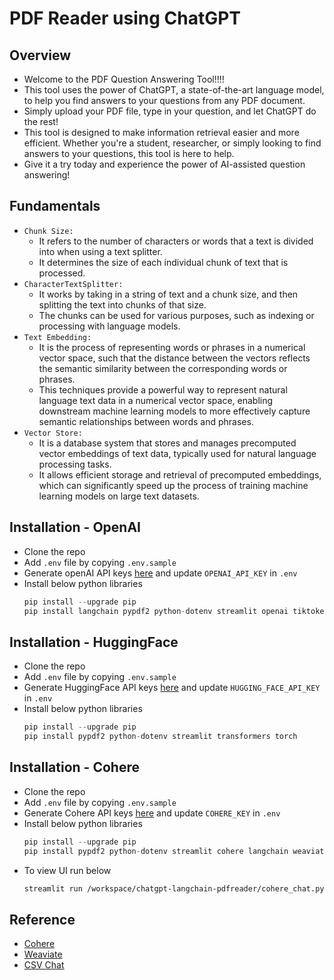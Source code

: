 # PDF Reader using ChatGPT

## Overview
- Welcome to the PDF Question Answering Tool!!!!
- This tool uses the power of ChatGPT, a state-of-the-art language model, to help you find answers to your questions from any PDF document. 
- Simply upload your PDF file, type in your question, and let ChatGPT do the rest! 
- This tool is designed to make information retrieval easier and more efficient. Whether you're a student, researcher, or simply looking to find answers to your questions, this tool is here to help. 
- Give it a try today and experience the power of AI-assisted question answering!

## Fundamentals
- `Chunk Size:` 
  - It refers to the number of characters or words that a text is divided into when using a text splitter. 
  - It determines the size of each individual chunk of text that is processed.
- `CharacterTextSplitter:`
  - It works by taking in a string of text and a chunk size, and then splitting the text into chunks of that size. 
  - The chunks can be used for various purposes, such as indexing or processing with language models.
- `Text Embedding:`
  - It is the process of representing words or phrases in a numerical vector space, such that the distance between the vectors reflects the semantic similarity between the corresponding words or phrases.
  - This techniques provide a powerful way to represent natural language text data in a numerical vector space, enabling downstream machine learning models to more effectively capture semantic relationships between words and phrases.
- `Vector Store:`
  - It is a database system that stores and manages precomputed vector embeddings of text data, typically used for natural language processing tasks.
  - It allows efficient storage and retrieval of precomputed embeddings, which can significantly speed up the process of training machine learning models on large text datasets.

## Installation - OpenAI
- Clone the repo
- Add `.env` file by copying `.env.sample`
- Generate openAI API keys [here](https://platform.openai.com/account/api-keys) and update `OPENAI_API_KEY` in `.env`
- Install below python libraries 
  ```python
  pip install --upgrade pip
  pip install langchain pypdf2 python-dotenv streamlit openai tiktoken
  ```

## Installation - HuggingFace
- Clone the repo
- Add `.env` file by copying `.env.sample`
- Generate HuggingFace API keys [here](https://huggingface.co/settings/tokens) and update `HUGGING_FACE_API_KEY` in `.env`
- Install below python libraries 
  ```python
  pip install --upgrade pip
  pip install pypdf2 python-dotenv streamlit transformers torch
  ```


## Installation - Cohere
- Clone the repo
- Add `.env` file by copying `.env.sample`
- Generate Cohere API keys [here](https://dashboard.cohere.ai/api-keys) and update `COHERE_KEY` in `.env`
- Install below python libraries 
  ```python
  pip install --upgrade pip
  pip install pypdf2 python-dotenv streamlit cohere langchain weaviate-client
  ```
- To view UI run below
  ```sh
  streamlit run /workspace/chatgpt-langchain-pdfreader/cohere_chat.py
  ```

## Reference
- [Cohere](https://python.langchain.com/en/latest/modules/models/text_embedding/examples/cohere.html)
- [Weaviate](https://python.langchain.com/en/latest/modules/indexes/vectorstores/examples/weaviate.html)
- [CSV Chat](https://www.youtube.com/watch?v=nr-mDSi9LxA)